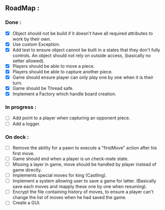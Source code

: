 ## RoadMap :

### Done :
- [x] Object should not be build if it doesn't have all required attributes to work by their own.
- [x] Use custom Exception.
- [x] Add test to ensure object cannot be built in a states that they don't fully controls. An object should not rely on outside access, (basically no setter allowed).
- [x] Players should be able to move a piece.
- [x] Players should be able to capture another piece.
- [x] Game should ensure player can only play one by one when it is their turn.
- [x] Game should be Thread safe.
- [x] Implement a Factory which handle board creation.

### In progress :
- [ ] Add point to a player when capturing an opponent piece.
- [ ] Add a logger.

### On deck :
- [ ] Remove the ability for a pawn to execute a "firstMove" action after his first move.
- [ ] Game should end when a player is un check-mate state.
- [ ] Missing a layer in game, move should be handled by player instead of game directly.
- [ ] Implements special moves for king (Castling).
- [ ] Implement a system allowing user to save a game for latter. (Basically save each moves and reapply these one by one when resuming).
- [ ] Encrypt the file containing history of moves, to ensure a player can't change the list of moves when he had saved the game.
- [ ] Create a GUI.
